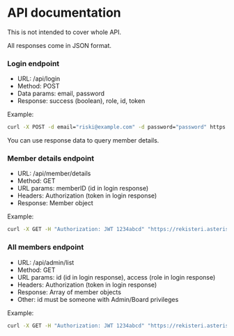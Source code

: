 # API documentation

This is not intended to cover whole API.

All responses come in JSON format.

### Login endpoint
- URL: /api/login
- Method: POST
- Data params: email, password
- Response: success (boolean), role, id, token

Example:
```bash
curl -X POST -d email="riski@example.com" -d password="password" https://rekisteri.asteriski.fi/api/login
```
You can use response data to query member details.

### Member details endpoint
- URL: /api/member/details
- Method: GET
- URL params: memberID (id in login response)
- Headers: Authorization (token in login response)
- Response: Member object

Example:
```bash
curl -X GET -H "Authorization: JWT 1234abcd" "https://rekisteri.asteriski.fi/api/member/details?memberID=123"
```
### All members endpoint
- URL: /api/admin/list
- Method: GET
- URL params: id (id in login response), access (role in login response)
- Headers: Authorization (token in login response)
- Response: Array of member objects
- Other: id must be someone with Admin/Board privileges

Example:
```bash
curl -X GET -H "Authorization: JWT 1234abcd" "https://rekisteri.asteriski.fi/api/admin/list?id=1234&access=Admin"
```
